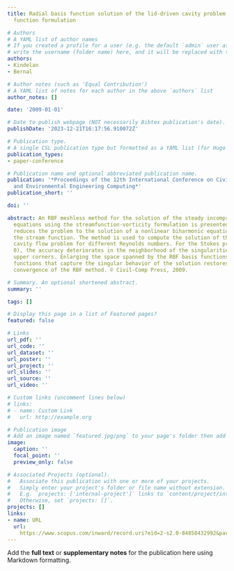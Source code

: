 ```yaml
---
title: Radial basis function solution of the lid-driven cavity problem using the stream
  function formulation

# Authors
# A YAML list of author names
# If you created a profile for a user (e.g. the default `admin` user at `content/authors/admin/`), 
# write the username (folder name) here, and it will be replaced with their full name and linked to their profile.
authors:
- Kindelan
- Bernal

# Author notes (such as 'Equal Contribution')
# A YAML list of notes for each author in the above `authors` list
author_notes: []

date: '2009-01-01'

# Date to publish webpage (NOT necessarily Bibtex publication's date).
publishDate: '2023-12-21T16:17:56.910072Z'

# Publication type.
# A single CSL publication type but formatted as a YAML list (for Hugo requirements).
publication_types:
- paper-conference

# Publication name and optional abbreviated publication name.
publication: '*Proceedings of the 12th International Conference on Civil, Structural
  and Environmental Engineering Computing*'
publication_short: ''

doi: ''

abstract: An RBF meshless method for the solution of the steady incompressible Navier-Stokes
  equations using the streamfunction-vorticity formulation is presented. This approach
  reduces the problem to the solution of a nonlinear biharmonic equation describing
  the stream function. The method is used to compute the solution of the lid-driven
  cavity flow problem for different Reynolds numbers. For the Stokes problem (Re =
  0), the accuracy deteriorates in the neighborhood of the singularities in the two
  upper corners. Enlarging the space spanned by the RBF basis functions with additional
  functions that capture the singular behavior of the solution restores the spectral
  convergence of the RBF method. © Civil-Comp Press, 2009.

# Summary. An optional shortened abstract.
summary: ''

tags: []

# Display this page in a list of Featured pages?
featured: false

# Links
url_pdf: ''
url_code: ''
url_dataset: ''
url_poster: ''
url_project: ''
url_slides: ''
url_source: ''
url_video: ''

# Custom links (uncomment lines below)
# links:
# - name: Custom Link
#   url: http://example.org

# Publication image
# Add an image named `featured.jpg/png` to your page's folder then add a caption below.
image:
  caption: ''
  focal_point: ''
  preview_only: false

# Associated Projects (optional).
#   Associate this publication with one or more of your projects.
#   Simply enter your project's folder or file name without extension.
#   E.g. `projects: ['internal-project']` links to `content/project/internal-project/index.md`.
#   Otherwise, set `projects: []`.
projects: []
links:
- name: URL
  url: 
    https://www.scopus.com/inward/record.uri?eid=2-s2.0-84858432992&partnerID=40&md5=aac275f73c6f111023868660d398ce05
---
```


Add the **full text** or **supplementary notes** for the publication here using Markdown formatting.
